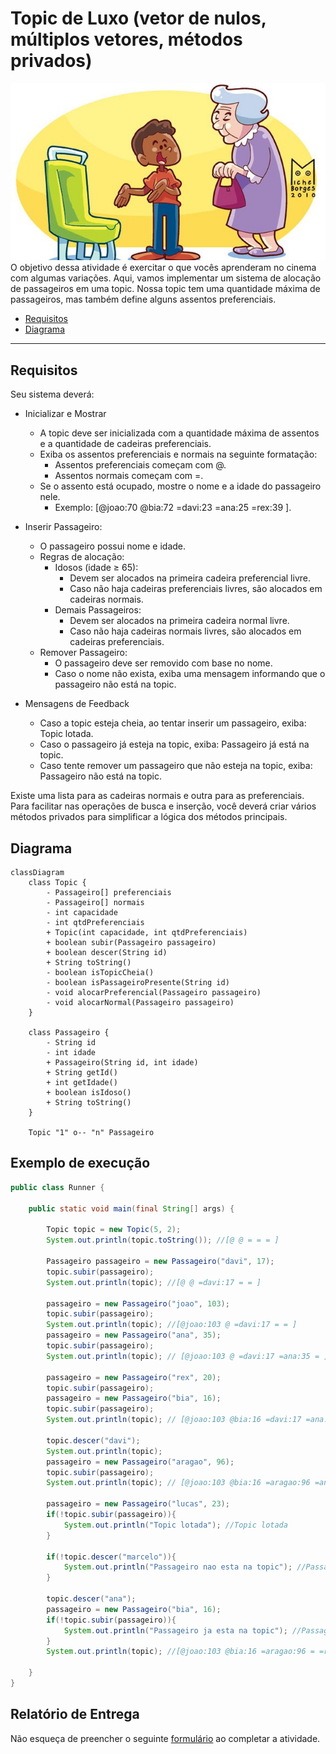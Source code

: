 # Topic de Luxo (vetor de nulos, múltiplos vetores, métodos privados)

![](figura.jpg)
O objetivo dessa atividade é exercitar o que vocês aprenderam no cinema com algumas variações. Aqui, vamos implementar um sistema de alocação de passageiros em uma topic. Nossa topic tem uma quantidade máxima de passageiros, mas também define alguns assentos preferenciais.

- [Requisitos](#requisitos)
- [Diagrama](#diagrama)


***
## Requisitos
Seu sistema deverá:

- Inicializar e Mostrar
  - A topic deve ser inicializada com a quantidade máxima de assentos e a quantidade de cadeiras preferenciais.
  - Exiba os assentos preferenciais e normais na seguinte formatação:
    - Assentos preferenciais começam com @.
    - Assentos normais começam com =.
  - Se o assento está ocupado, mostre o nome e a idade do passageiro nele.
    - Exemplo: [@joao:70 @bia:72 =davi:23 =ana:25 =rex:39 ].

- Inserir Passageiro:
  - O passageiro possui nome e idade.
  - Regras de alocação:
     - Idosos (idade ≥ 65):
       - Devem ser alocados na primeira cadeira preferencial livre.
       - Caso não haja cadeiras preferenciais livres, são alocados em cadeiras normais.
    - Demais Passageiros:
       - Devem ser alocados na primeira cadeira normal livre.
       - Caso não haja cadeiras normais livres, são alocados em cadeiras preferenciais.
  - Remover Passageiro:
    - O passageiro deve ser removido com base no nome.
     - Caso o nome não exista, exiba uma mensagem informando que o passageiro não está na topic. 
- Mensagens de Feedback
  - Caso a topic esteja cheia, ao tentar inserir um passageiro, exiba: Topic lotada. 
  - Caso o passageiro já esteja na topic, exiba: Passageiro já está na topic. 
  - Caso tente remover um passageiro que não esteja na topic, exiba: Passageiro não está na topic.

Existe uma lista para as cadeiras normais e outra para as preferenciais. Para facilitar nas operações de busca e inserção, você deverá criar vários métodos privados para simplificar a lógica dos métodos principais.

## Diagrama
```mermaid
classDiagram
    class Topic {
        - Passageiro[] preferenciais
        - Passageiro[] normais
        - int capacidade
        - int qtdPreferenciais
        + Topic(int capacidade, int qtdPreferenciais)
        + boolean subir(Passageiro passageiro)
        + boolean descer(String id)
        + String toString()
        - boolean isTopicCheia()
        - boolean isPassageiroPresente(String id)
        - void alocarPreferencial(Passageiro passageiro)
        - void alocarNormal(Passageiro passageiro)
    }
    
    class Passageiro {
        - String id
        - int idade
        + Passageiro(String id, int idade)
        + String getId()
        + int getIdade()
        + boolean isIdoso()
        + String toString()
    }
    
    Topic "1" o-- "n" Passageiro
```


## Exemplo de execução
```java
public class Runner {

    public static void main(final String[] args) {

        Topic topic = new Topic(5, 2);
        System.out.println(topic.toString()); //[@ @ = = = ]

        Passageiro passageiro = new Passageiro("davi", 17);
        topic.subir(passageiro);
        System.out.println(topic); //[@ @ =davi:17 = = ]

        passageiro = new Passageiro("joao", 103);
        topic.subir(passageiro);
        System.out.println(topic); //[@joao:103 @ =davi:17 = = ]
        passageiro = new Passageiro("ana", 35);
        topic.subir(passageiro);
        System.out.println(topic); // [@joao:103 @ =davi:17 =ana:35 = ]

        passageiro = new Passageiro("rex", 20);
        topic.subir(passageiro);
        passageiro = new Passageiro("bia", 16);
        topic.subir(passageiro);
        System.out.println(topic); // [@joao:103 @bia:16 =davi:17 =ana:35 =rex:20 ]

        topic.descer("davi");
        System.out.println(topic);
        passageiro = new Passageiro("aragao", 96);
        topic.subir(passageiro);
        System.out.println(topic); // [@joao:103 @bia:16 =aragao:96 =ana:35 =rex:20 ]

        passageiro = new Passageiro("lucas", 23);
        if(!topic.subir(passageiro)){
            System.out.println("Topic lotada"); //Topic lotada
        }

        if(!topic.descer("marcelo")){
            System.out.println("Passageiro nao esta na topic"); //Passageiro nao esta na topic
        }

        topic.descer("ana");
        passageiro = new Passageiro("bia", 16);
        if(!topic.subir(passageiro)){
            System.out.println("Passageiro ja esta na topic"); //Passageiro ja esta na topic
        }
        System.out.println(topic); //[@joao:103 @bia:16 =aragao:96 = =rex:20 ]

    }
}

```


## Relatório de Entrega

Não esqueça de preencher o seguinte [formulário](https://forms.gle/xTkFeehZ2ocTctPu9) ao completar a atividade.
